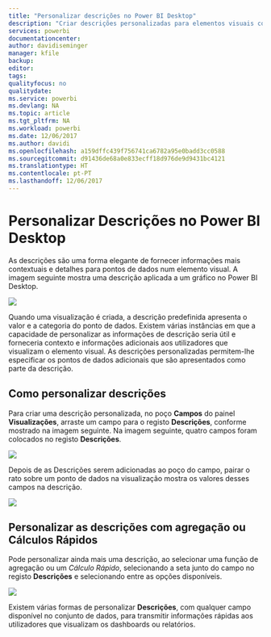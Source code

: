 ```yaml
---
title: "Personalizar descrições no Power BI Desktop"
description: "Criar descrições personalizadas para elementos visuais com arrastar e largar"
services: powerbi
documentationcenter: 
author: davidiseminger
manager: kfile
backup: 
editor: 
tags: 
qualityfocus: no
qualitydate: 
ms.service: powerbi
ms.devlang: NA
ms.topic: article
ms.tgt_pltfrm: NA
ms.workload: powerbi
ms.date: 12/06/2017
ms.author: davidi
ms.openlocfilehash: a159dffc439f756741ca6782a95e0badd3cc0588
ms.sourcegitcommit: d91436de68a0e833ecff18d976de9d9431bc4121
ms.translationtype: HT
ms.contentlocale: pt-PT
ms.lasthandoff: 12/06/2017
---
```

# <a name="customizing-tooltips-in-power-bi-desktop"></a>Personalizar Descrições no Power BI Desktop
As descrições são uma forma elegante de fornecer informações mais contextuais e detalhes para pontos de dados num elemento visual. A imagem seguinte mostra uma descrição aplicada a um gráfico no Power BI Desktop.

![](media/desktop-custom-tooltips/custom-tooltips_1.png)

Quando uma visualização é criada, a descrição predefinida apresenta o valor e a categoria do ponto de dados. Existem várias instâncias em que a capacidade de personalizar as informações de descrição seria útil e forneceria contexto e informações adicionais aos utilizadores que visualizam o elemento visual. As descrições personalizadas permitem-lhe especificar os pontos de dados adicionais que são apresentados como parte da descrição.

## <a name="how-to-customize-tooltips"></a>Como personalizar descrições
Para criar uma descrição personalizada, no poço **Campos** do painel **Visualizações**, arraste um campo para o registo **Descrições**, conforme mostrado na imagem seguinte. Na imagem seguinte, quatro campos foram colocados no registo **Descrições**.

![](media/desktop-custom-tooltips/custom-tooltips_2.png)

Depois de as Descrições serem adicionadas ao poço do campo, pairar o rato sobre um ponto de dados na visualização mostra os valores desses campos na descrição.

![](media/desktop-custom-tooltips/custom-tooltips_3.png)

## <a name="customizing-tooltips-with-aggregation-or-quick-calcs"></a>Personalizar as descrições com agregação ou Cálculos Rápidos
Pode personalizar ainda mais uma descrição, ao selecionar uma função de agregação ou um *Cálculo Rápido*, selecionando a seta junto do campo no registo **Descrições** e selecionando entre as opções disponíveis.

![](media/desktop-custom-tooltips/custom-tooltips_4.png)

Existem várias formas de personalizar **Descrições**, com qualquer campo disponível no conjunto de dados, para transmitir informações rápidas aos utilizadores que visualizam os dashboards ou relatórios.

